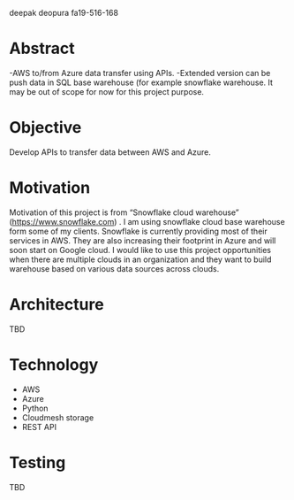 deepak deopura fa19-516-168

# Abstract
-AWS to/from Azure data transfer using APIs.
-Extended version can be push data in SQL base warehouse (for example snowflake warehouse. It may be out of scope for now for this project purpose.

# Objective
Develop APIs to transfer data between AWS and Azure.

# Motivation
Motivation of this project is from “Snowflake cloud warehouse” (https://www.snowflake.com) . I am using snowflake cloud base warehouse form some of my clients. Snowflake is currently providing most of their services in AWS. They are also increasing their footprint in Azure and will soon start on Google cloud.
I would like to use this project opportunities when there are multiple clouds in an organization and they want to build warehouse based on various data sources across clouds.

# Architecture
TBD

# Technology
-	AWS
-	Azure
-	Python
-	Cloudmesh storage
-	REST API

# Testing
TBD

